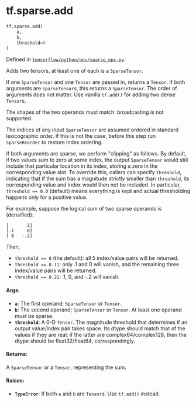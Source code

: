 <div itemscope itemtype="http://developers.google.com/ReferenceObject">
<meta itemprop="name" content="tf.sparse.add" />
<meta itemprop="path" content="Stable" />
</div>

# tf.sparse.add

``` python
tf.sparse.add(
    a,
    b,
    threshold=0
)
```



Defined in [`tensorflow/python/ops/sparse_ops.py`](/code/stable/tensorflow/python/ops/sparse_ops.py).

Adds two tensors, at least one of each is a `SparseTensor`.

If one `SparseTensor` and one `Tensor` are passed in, returns a `Tensor`.  If
both arguments are `SparseTensor`s, this returns a `SparseTensor`.  The order
of arguments does not matter.  Use vanilla `tf.add()` for adding two dense
`Tensor`s.

The shapes of the two operands must match: broadcasting is not supported.

The indices of any input `SparseTensor` are assumed ordered in standard
lexicographic order.  If this is not the case, before this step run
`SparseReorder` to restore index ordering.

If both arguments are sparse, we perform "clipping" as follows.  By default,
if two values sum to zero at some index, the output `SparseTensor` would still
include that particular location in its index, storing a zero in the
corresponding value slot.  To override this, callers can specify `threshold`,
indicating that if the sum has a magnitude strictly smaller than `threshold`,
its corresponding value and index would then not be included.  In particular,
`threshold == 0.0` (default) means everything is kept and actual thresholding
happens only for a positive value.

For example, suppose the logical sum of two sparse operands is (densified):

    [       2]
    [.1     0]
    [ 6   -.2]

Then,

* `threshold == 0` (the default): all 5 index/value pairs will be
    returned.
* `threshold == 0.11`: only .1 and 0 will vanish, and the remaining three
    index/value pairs will be returned.
* `threshold == 0.21`: .1, 0, and -.2 will vanish.

#### Args:

* <b>`a`</b>: The first operand; `SparseTensor` or `Tensor`.
* <b>`b`</b>: The second operand; `SparseTensor` or `Tensor`. At least one operand
    must be sparse.
* <b>`threshold`</b>: A 0-D `Tensor`. The magnitude threshold that determines if an
    output value/index pair takes space. Its dtype should match that of the
    values if they are real; if the latter are complex64/complex128, then the
    dtype should be float32/float64, correspondingly.


#### Returns:

A `SparseTensor` or a `Tensor`, representing the sum.


#### Raises:

* <b>`TypeError`</b>: If both `a` and `b` are `Tensor`s.  Use `tf.add()` instead.